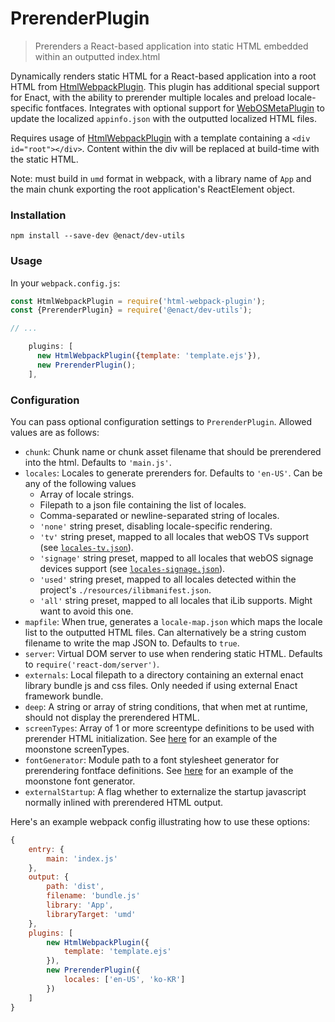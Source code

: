 # PrerenderPlugin

> Prerenders a React-based application into static HTML embedded within an outputted index.html

Dynamically renders static HTML for a React-based application into a root HTML from [HtmlWebpackPlugin](https://github.com/jantimon/html-webpack-plugin).  This plugin has additional special support for Enact, with the ability to prerender multiple locales and preload locale-specific fontfaces. Integrates with optional support for [WebOSMetaPlugin](../WebOSMetaPlugin/README.md) to update the localized `appinfo.json` with the outputted localized HTML files.

Requires usage of [HtmlWebpackPlugin](https://github.com/jantimon/html-webpack-plugin) with a template containing a `<div id="root"></div>`. Content within the div will be replaced at build-time with the static HTML.

Note: must build in `umd` format in webpack, with a library name of `App` and the main chunk exporting the root application's ReactElement object.

### Installation

```
npm install --save-dev @enact/dev-utils
```

### Usage

In your `webpack.config.js`:

```js
const HtmlWebpackPlugin = require('html-webpack-plugin');
const {PrerenderPlugin} = require('@enact/dev-utils');

// ...

    plugins: [
      new HtmlWebpackPlugin({template: 'template.ejs'}),
      new PrerenderPlugin();
    ],
```

### Configuration
You can pass optional configuration settings to `PrerenderPlugin`.
Allowed values are as follows:

- `chunk`: Chunk name or chunk asset filename that should be prerendered into the html. Defaults to `'main.js'`.
- `locales`: Locales to generate prerenders for. Defaults to `'en-US'`. Can be any of the following values
  - Array of locale strings.
  - Filepath to a json file containing the list of locales.
  - Comma-separated or newline-separated string of locales.
  - `'none'` string preset, disabling locale-specific rendering.
  - `'tv'` string preset, mapped to all locales that webOS TVs support (see [`locales-tv.json`](https://github.com/enactjs/dev-utils/blob/master/plugins/PrerenderPlugin/locales-tv.json)).
  - `'signage'` string preset, mapped to all locales that webOS signage devices support (see [`locales-signage.json`](https://github.com/enactjs/dev-utils/blob/master/plugins/PrerenderPlugin/locales-signage.json)).
  - `'used'` string preset, mapped to all locales detected within the project's `./resources/ilibmanifest.json`.
  - `'all'` string preset, mapped to all locales that iLib supports. Might want to avoid this one.
- `mapfile`:  When true, generates a `locale-map.json` which maps the locale list to the outputted HTML files. Can alternatively be a string custom filename to write the map JSON to. Defaults to `true`.
- `server`: Virtual DOM server to use when rendering static HTML. Defaults to `require('react-dom/server')`.
- `externals`: Local filepath to a directory containing an external enact library bundle js and css files. Only needed if using external Enact framework bundle.
- `deep`: A string or array of string conditions, that when met at runtime, should not display the prerendered HTML.
- `screenTypes`: Array of 1 or more screentype definitions to be used with prerender HTML initialization. See [here](https://github.com/enactjs/enact/blob/master/packages/moonstone/MoonstoneDecorator/screenTypes.json) for an example of the moonstone screenTypes.
- `fontGenerator`: Module path to a font stylesheet generator for prerendering fontface definitions. See [here](https://github.com/enactjs/enact/blob/master/packages/moonstone/MoonstoneDecorator/fontGenerator.js) for an example of the moonstone font generator.
- `externalStartup`:  A flag whether to externalize the startup javascript normally inlined with prerendered HTML output.

Here's an example webpack config illustrating how to use these options:
```javascript
{
	entry: {
		main: 'index.js'
	},
	output: {
		path: 'dist',
		filename: 'bundle.js'
		library: 'App',
  		libraryTarget: 'umd'
	},
	plugins: [
		new HtmlWebpackPlugin({
			template: 'template.ejs'
		}),
		new PrerenderPlugin({
			locales: ['en-US', 'ko-KR']
		})
	]
}
```
